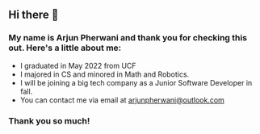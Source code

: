 ## Hi there 👋
### My name is Arjun Pherwani and thank you for checking this out. Here's a little about me:

- I graduated in May 2022 from UCF 
- I majored in CS and minored in Math and Robotics.
- I will be joining a big tech company as a Junior Software Developer in fall.
- You can contact me via email at arjunpherwani@outlook.com

### Thank you so much!
<!--
**APherwani/APherwani** is a ✨ _special_ ✨ repository because its `README.md` (this file) appears on your GitHub profile.

- 🔭 I’m currently working on ...
- 🌱 I’m currently learning ...
- 👯 I’m looking to collaborate on ...
- 🤔 I’m looking for help with ...
- 💬 Ask me about ...
- 📫 How to reach me: ...
- 😄 Pronouns: ...
- ⚡ Fun fact: ...
-->
